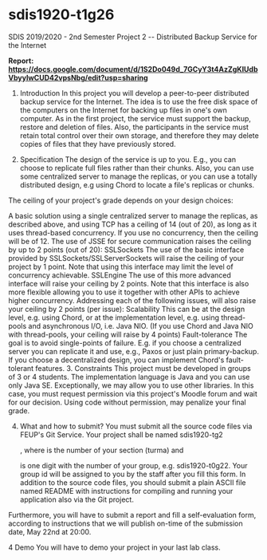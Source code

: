 # sdis1920-t1g26

SDIS 2019/2020 - 2nd Semester
Project 2 -- Distributed Backup Service for the Internet

**Report: https://docs.google.com/document/d/1S2Do049d_7GCyY3t4AzZgKIUdbVbyylwCUD42vpsNbg/edit?usp=sharing**

1. Introduction
In this project you will develop a peer-to-peer distributed backup service for the Internet. The idea is to use the free disk space of the computers on the Internet for backing up files in one's own computer. As in the first project, the service must support the backup, restore and deletion of files. Also, the participants in the service must retain total control over their own storage, and therefore they may delete copies of files that they have previously stored.

2. Specification
The design of the service is up to you. E.g., you can choose to replicate full files rather than their chunks. Also, you can use some centralized server to manage the replicas, or you can use a totally distributed design, e.g using Chord to locate a file's replicas or chunks.

The ceiling of your project's grade depends on your design choices:

A basic solution using a single centralized server to manage the replicas, as described above, and using TCP has a ceiling of 14 (out of 20), as long as it uses thread-based concurrency. If you use no concurrency, then the ceiling will be of 12.
The use of JSSE for secure communication raises the ceiling by up to 2 points (out of 20):
SSLSockets
The use of the basic interface provided by SSLSockets/SSLServerSockets will raise the ceiling of your project by 1 point. Note that using this interface may limit the level of concurrency achievable.
SSLEngine
The use of this more advanced interface will raise your ceiling by 2 points. Note that this interface is also more flexible allowing you to use it together with other APIs to achieve higher concurrency.
Addressing each of the following issues, will also raise your ceiling by 2 points (per issue):
Scalability
This can be at the design level, e.g. using Chord, or at the implementation level, e.g. using thread-pools and asynchronous I/O, i.e. Java NIO. (If you use Chord and Java NIO with thread-pools, your ceiling will raise by 4 points)
Fault-tolerance
The goal is to avoid single-points of failure. E.g. if you choose a centralized server you can replicate it and use, e.g., Paxos or just plain primary-backup. If you choose a decentralized design, you can implement Chord's fault-tolerant features.
3. Constraints
This project must be developed in groups of 3 or 4 students. The implementation language is Java and you can use only Java SE. Exceptionally, we may allow you to use other libraries. In this case, you must request permission via this project's Moodle forum and wait for our decision. Using code without permission, may penalize your final grade.

4. What and how to submit?
You must submit all the source code files via FEUP's Git Service. Your project shall be named sdis1920-t<n>g2<p> , where <n> is the number of your section (turma) and <p> is one digit with the number of your group, e.g. sdis1920-t0g22. Your group id will be assigned to you by the staff after you fill this form. In addition to the source code files, you should submit a plain ASCII file named README with instructions for compiling and running your application also via the Git project.

Furthermore, you will have to submit a report and fill a self-evaluation form, according to instructions that we will publish on-time of the submission date, May 22nd at 20:00.

4 Demo
You will have to demo your project in your last lab class.